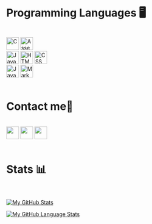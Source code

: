 <h1 align="left">Programming Languages 🖥</h1>
<br>
<div align="left">
    <div>
        <img src="https://img.shields.io/badge/C-00599C?style=for-the-badge&logo=c&logoColor=white" alt="C" height="33" />
        <img src="https://img.shields.io/badge/Assembly-007ACC?style=for-the-badge&logo=MIPS&logoColor=white" alt="Assembly" height="33"/>
    </div>
    <div>
        <img src="https://img.shields.io/badge/JavaScript-323330?style=for-the-badge&logo=javascript&logoColor=F7DF1E" alt="Javascript" height="33"/>
        <img src="https://img.shields.io/badge/HTML5-E34F26?style=for-the-badge&logo=html5&logoColor=white" alt="HTML" height="33" />
        <img src="https://img.shields.io/badge/CSS3-1572B6?style=for-the-badge&logo=css3&logoColor=white" alt="CSS" height="33" />
    </div>
    <div>
        <img src="https://img.shields.io/badge/java-%23ED8B00.svg?style=for-the-badge&logo=java&logoColor=white" alt="Java" height="33" />
        <img src="https://img.shields.io/badge/markdown-%23000000.svg?style=for-the-badge&logo=markdown&logoColor=F7DF1E" alt="Markdown" height="33" />
    </div>
</div>
<br>
<h1 align="left">Contact me📧</h1>
<br>
<div align="left">
    <a href="https://www.facebook.com/LeVDuan0308/" target="top"><img src="https://img.shields.io/badge/Facebook-%231877F2.svg?style=for-the-badge&logo=Facebook&logoColor=white" height="33"></a>
    <a href="https://github.com/LeVDuan/" target="blank"><img src="https://img.shields.io/badge/GitHub-100000?style=for-the-badge&logo=github&logoColor=white" height="33"></a>
    <a href="mailto:duan.lv0308@gmail.com" target="blank"><img src="https://img.shields.io/badge/Gmail-D14836?style=for-the-badge&logo=gmail&logoColor=white" height="33"></a>
</div>
<br>
<div>
<h1 align="left">Stats 📊</h1>
<br>

[![My GitHub Stats](https://github-readme-stats.vercel.app/api/?username=LeVDuan&count_private=true&theme=tokyonight&showicons=true)]()

[![My GitHub Language Stats](https://github-readme-stats.vercel.app/api/top-langs/?username=LeVDuan&langs_count=5&theme=tokyonight)]()

</div>
